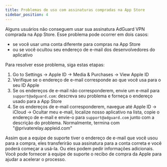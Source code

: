 ```yaml
---
title: Problemas de uso com assinaturas compradas na App Store
sidebar_position: 4
---
```


Alguns usuários não conseguem usar sua assinatura AdGuard VPN comprada na App Store. Esse problema pode ocorrer em dois casos:

- se você usar uma conta diferente para compras na App Store
- ou se você ocultou seu endereço de e-mail dos desenvolvedores do aplicativo

Para resolver esse problema, siga estas etapas:

1. Go to Settings → Apple ID → Media & Purchases → View Apple ID
1. Verifique se o endereço de e-mail corresponde ao que você usa para o seu ID Apple
1. Se os endereços de e-mail não corresponderem, envie um e-mail para `support@adguard.com`: descreva seu problema e forneça o endereço usado para a App Store
1. Se os endereços de e-mail corresponderem, navegue até Apple ID → iCloud → Ocultar meu e-mail, localize nosso aplicativo na lista, copie o endereço de e-mail e envie-o para `support@adguard.com` junto com a descrição do problema. Normalmente, termina com "@privaterelay.appleid.com"

Assim que a equipe de suporte tiver o endereço de e-mail que você usou para a compra, eles transferirão sua assinatura para a conta correta e você poderá começar a usá-la. Ou eles podem pedir informações adicionais. Você pode fornecer à equipe de suporte o recibo de compra da Apple para ajudar a acelerar o processo.
